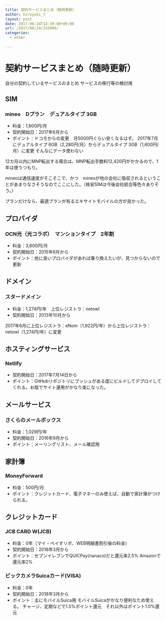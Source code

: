 ```yaml
---
title: 契約サービスまとめ（随時更新）
author: hiroyuki_t
layout: post
date: 2017-06-24T14:39:00+09:00
url: /2017/06/24/143900/
categories:
  - other
  
---
```

# 契約サービスまとめ（随時更新）
自分の契約しているサービスのまとめ
サービスの移行等の検討用


## SIM
### mineo　Dプラン　デュアルタイプ 3GB
- 料金：1,600円/月
- 契約開始日：2017年6月から
- ポイント：ドコモからの変更　月5000円ぐらい安くなるはず。
2017年7月にデュアルタイプ 6GB（2,280円/月）からデュアルタイプ 3GB（1,600円/月）に変更
そんなにデータ使わない

12カ月以内にMNP転出する場合は、MNP転出手数料12,420円がかかるので、1年は使うつもり。

mineoは通信速度がそこそこで、かつ　mineoが他の会社に吸収されるということがあまりなさそうなのでここにした。（格安SIMは今後会社統合等色々ありそう。）

プランだけなら、最適プランが有るエキサイトモバイルの方が良かった。


## プロバイダ
### OCN光（光コラボ）　マンションタイプ　2年割
- 料金：3,600円/月
- 契約開始日：2015年6月から
- ポイント：他に良いプロバイダがあれば乗り換えたいが、見つからないので更新


## ドメイン
### スタードメイン
- 料金：1,274円/年　上位レジストラ：netowl
- 契約開始日：2013年10月から

2017年6月に上位レジストラ：eNom（1,922円/年）から上位レジストラ：netowl（1,274円/年）に変更

## ホスティングサービス
### Netlify
- 契約開始日：2017年7月14日から
- ポイント：GitHubリポジトリにプッシュがある度にビルドしてデプロイしてくれる。お陰でサイト運用がかなり楽になった。

## メールサービス
### さくらのメールボックス
- 料金：1,029円/年
- 契約開始日：2016年9月から
- ポイント：メーリングリスト、メール確認用

## 家計簿
### MoneyForward
- 料金：500円/月
- ポイント：クレジットカード、電子マネーのみ使えば、自動で家計簿がつけられる。

## クレジットカード
### JCB CARD W(JCB)
- 料金：0年（マイ・ペイすリボ、WEB明細書割引後の料金）
- 契約開始日：2018年3月から
- ポイント：セブンイレブンでQUICPay(nanaco)だと還元率2.5%
Amazonで還元率2%
### ビックカメラSuicaカード(VISA)
- 料金：0年
- 契約開始日：2018年3月から
- ポイント：主にモバイルSuica用 モバイルSuicaがかなり便利なため使える。
チャージ、定期などで1.5%ポイント還元　それ以外はポイント1.0%還元
